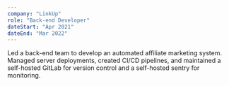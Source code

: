 ```yaml
---
company: "LinkUp"
role: "Back-end Developer"
dateStart: "Apr 2021"
dateEnd: "Mar 2022"
---
```


Led a back-end team to develop an automated affiliate marketing system. Managed server deployments, created CI/CD pipelines, and maintained a self-hosted GitLab for version control and a self-hosted sentry for monitoring.
